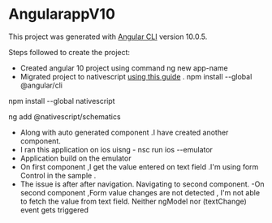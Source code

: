 # AngularappV10

This project was generated with [Angular CLI](https://github.com/angular/angular-cli) version 10.0.5.

Steps followed to create the project:
- Created angular 10 project using command ng new app-name
- Migrated project to nativescript  [using this guide](https://docs.nativescript.org/angular/code-sharing/migrating-a-web-project) . 
 npm install --global @angular/cli
 
 npm install --global nativescript
 
 ng add @nativescript/schematics
 
 - Along with auto generated component .I have created another component.
 - I ran this application on ios uisng - nsc run ios --emulator
 - Application build on the emulator 
 - On first component ,I get the value entered on text field .I'm using form Control in the sample . 
 - The issue is after after navigation. Navigating to second component.
 -On second component ,Form value changes are not detected , I'm not able to fetch the value from text field. Neither ngModel nor (textChange) event gets triggered
 
